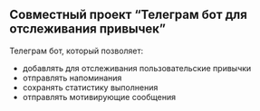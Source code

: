 ## Совместный проект “Телеграм бот для отслеживания привычек”

Телеграм бот, который позволяет:
- добавлять для отслеживания пользовательские привычки
- отправлять напоминания
- сохранять статистику выполнения
- отправлять мотивирующие сообщения
